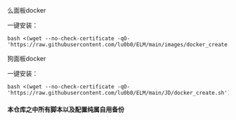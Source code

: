  么面板docker
 
一键安装：
```shell
bash <(wget --no-check-certificate -qO- 'https://raw.githubusercontent.com/lu0b0/ELM/main/images/docker_create.sh')
```
狗面板docker

一键安装：
```shell
bash <(wget --no-check-certificate -qO- 'https://raw.githubusercontent.com/lu0b0/ELM/main/JD/docker_create.sh')
```
#### 本仓库之中所有脚本以及配置纯属自用备份

